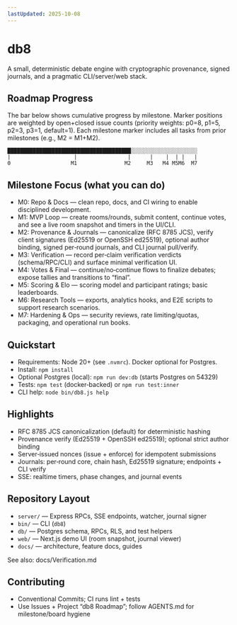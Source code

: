 ```yaml
---
lastUpdated: 2025-10-08
---
```


# db8

A small, deterministic debate engine with cryptographic provenance, signed journals, and a pragmatic CLI/server/web stack.

## Roadmap Progress

The bar below shows cumulative progress by milestone. Marker positions are
weighted by open+closed issue counts (priority weights: p0=8, p1=5, p2=3, p3=1, default=1).
Each milestone marker includes all tasks from prior milestones (e.g., M2 = M1+M2).

```text
███████████████████████████████████████░░░░░░░░░░░░░░░░░░░░░
|                    |                |      |    |  | |   |
0                   M1               M2     M3   M4 M5M6  M7
```

## Milestone Focus (what you can do)

- M0: Repo & Docs — clean repo, docs, and CI wiring to enable disciplined
  development.
- M1: MVP Loop — create rooms/rounds, submit content, continue votes, and see a
  live room snapshot and timers in the UI/CLI.
- M2: Provenance & Journals — canonicalize (RFC 8785 JCS), verify client
  signatures (Ed25519 or OpenSSH ed25519), optional author binding, signed
  per‑round journals, and CLI journal pull/verify.
- M3: Verification — record per‑claim verification verdicts (schema/RPC/CLI) and
  surface minimal verification UI.
- M4: Votes & Final — continue/no‑continue flows to finalize debates; expose
  tallies and transitions to “final”.
- M5: Scoring & Elo — scoring model and participant ratings; basic leaderboards.
- M6: Research Tools — exports, analytics hooks, and E2E scripts to support
  research scenarios.
- M7: Hardening & Ops — security reviews, rate limiting/quotas, packaging, and
  operational run books.

## Quickstart

- Requirements: Node 20+ (see `.nvmrc`). Docker optional for Postgres.
- Install: `npm install`
- Optional Postgres (local): `npm run dev:db` (starts Postgres on 54329)
- Tests: `npm test` (docker‑backed) or `npm run test:inner`
- CLI help: `node bin/db8.js help`

## Highlights

- RFC 8785 JCS canonicalization (default) for deterministic hashing
- Provenance verify (Ed25519 + OpenSSH ed25519); optional strict author binding
- Server‑issued nonces (issue + enforce) for idempotent submissions
- Journals: per‑round core, chain hash, Ed25519 signature; endpoints + CLI verify
- SSE: realtime timers, phase changes, and journal events

## Repository Layout

- `server/` — Express RPCs, SSE endpoints, watcher, journal signer
- `bin/` — CLI (`db8`)
- `db/` — Postgres schema, RPCs, RLS, and test helpers
- `web/` — Next.js demo UI (room snapshot, journal viewer)
- `docs/` — architecture, feature docs, guides

See also: docs/Verification.md

## Contributing

- Conventional Commits; CI runs lint + tests
- Use Issues + Project “db8 Roadmap”; follow AGENTS.md for milestone/board hygiene
